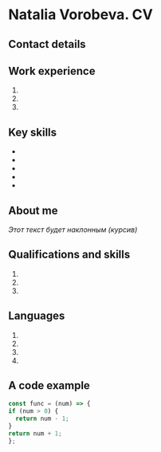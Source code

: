   # Natalia Vorobeva. CV
  ## Contact details
  ## Work experience
  1.
  2.
  3.
  ## Key skills
  *
  *
  *
  *
  *
  ## About me
  *Этот текст будет наклонным (курсив)*
  ## Qualifications and skills
  1.
  2.
  3.
  ## Languages
  1.
  2.
  3.
  4.
  ## A code example
  ```javascript
const func = (num) => {
  if (num > 0) {
    return num - 1;
  }
  return num + 1;
};
```